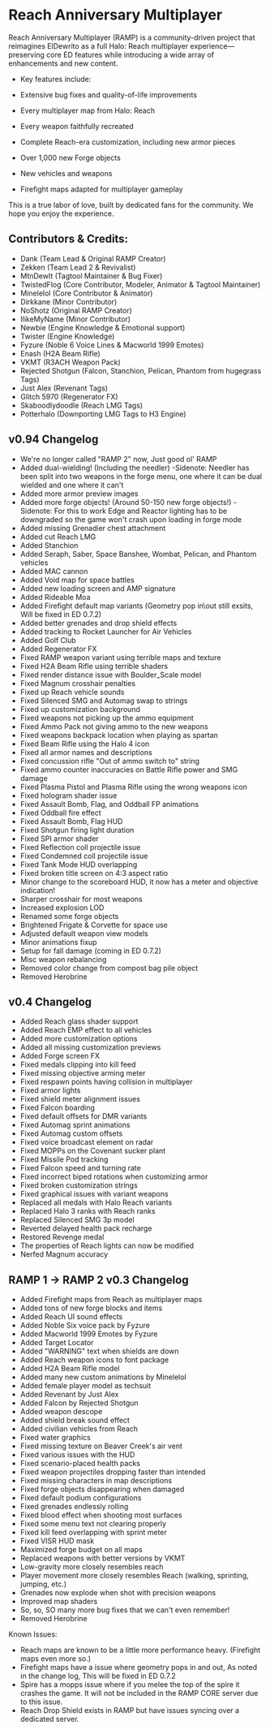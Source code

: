 # Reach Anniversary Multiplayer

Reach Anniversary Multiplayer (RAMP) is a community-driven project that reimagines ElDewrito as a full Halo: Reach multiplayer experience—preserving core ED features while introducing a wide array of enhancements and new content.

- Key features include:

- Extensive bug fixes and quality-of-life improvements

- Every multiplayer map from Halo: Reach

- Every weapon faithfully recreated

- Complete Reach-era customization, including new armor pieces

- Over 1,000 new Forge objects

- New vehicles and weapons

- Firefight maps adapted for multiplayer gameplay

This is a true labor of love, built by dedicated fans for the community. We hope you enjoy the experience.

## Contributors & Credits:
- Dank (Team Lead & Original RAMP Creator)
- Zekken (Team Lead 2 & Revivalist)
- MtnDewIt (Tagtool Maintainer & Bug Fixer)
- TwistedFlog (Core Contributor, Modeler, Animator & Tagtool Maintainer)
- Minelelol (Core Contributor & Animator)
- Dirkkane (Minor Contributor)
- NoShotz (Original RAMP Creator)
- IlikeMyName (Minor Contributor)
- Newbie (Engine Knowledge & Emotional support)
- Twister (Engine Knowledge)
- Fyzure (Noble 6 Voice Lines & Macworld 1999 Emotes)
- Enash (H2A Beam Rifle)
- VKMT (R3ACH Weapon Pack)
- Rejected Shotgun (Falcon, Stanchion, Pelican, Phantom from hugegrass Tags)
- Just Alex (Revenant Tags)
- Glitch 5970 (Regenerator FX)
- Skaboodlydoodle (Reach LMG Tags)
- Potterhalo (Downporting LMG Tags to H3 Engine)




## v0.94 Changelog
- We're no longer called "RAMP 2" now, Just good ol' RAMP
- Added dual-wielding! (Including the needler)
  -Sidenote: Needler has been split into two weapons in the forge menu, one where it can be dual wielded and one where it can't
- Added more armor preview images
- Added more forge objects! (Around 50-150 new forge objects!)
  -Sidenote: For this to work Edge and Reactor lighting has to be downgraded so the game won't crash upon loading in forge mode
- Added missing Grenadier chest attachment
- Added cut Reach LMG
- Added Stanchion
- Added Seraph, Saber, Space Banshee, Wombat, Pelican, and Phantom vehicles
- Added MAC cannon
- Added Void map for space battles
- Added new loading screen and AMP signature
- Added Rideable Moa
- Added Firefight default map variants (Geometry pop in\out still exsits, Will be fixed in ED 0.7.2)
- Added better grenades and drop shield effects
- Added tracking to Rocket Launcher for Air Vehicles
- Added Golf Club
- Added Regenerator FX
- Fixed RAMP weapon variant using terrible maps and texture
- Fixed H2A Beam Rifle using terrible shaders
- Fixed render distance issue with Boulder_Scale model
- Fixed Magnum crosshair penalties
- Fixed up Reach vehicle sounds
- Fixed Silenced SMG and Automag swap to strings
- Fixed up customization background
- Fixed weapons not picking up the ammo equipment
- Fixed Ammo Pack not giving ammo to the new weapons
- Fixed weapons backpack location when playing as spartan
- Fixed Beam Rifle using the Halo 4 icon
- Fixed all armor names and descriptions
- Fixed concussion rifle "Out of ammo switch to" string
- Fixed ammo counter inaccuracies on Battle Rifle power and SMG damage
- Fixed Plasma Pistol and Plasma Rifle using the wrong weapons icon
- Fixed hologram shader issue
- Fixed Assault Bomb, Flag, and Oddball FP animations
- Fixed Oddball fire effect
- Fixed Assault Bomb, Flag HUD
- Fixed Shotgun firing light duration
- Fixed SPI armor shader
- Fixed Reflection coll projectile issue
- Fixed Condemned coll projectile issue
- Fixed Tank Mode HUD overlapping
- Fixed broken title screen on 4:3 aspect ratio
- Minor change to the scoreboard HUD, it now has a meter and objective indication!
- Sharper crosshair for most weapons
- Increased explosion LOD
- Renamed some forge objects
- Brightened Frigate & Corvette for space use
- Adjusted default weapon view models
- Minor animations fixup
- Setup for fall damage (coming in ED 0.7.2)
- Misc weapon rebalancing
- Removed color change from compost bag pile object
- Removed Herobrine

## v0.4 Changelog
- Added Reach glass shader support
- Added Reach EMP effect to all vehicles
- Added more customization options
- Added all missing customization previews
- Added Forge screen FX
- Fixed medals clipping into kill feed 
- Fixed missing objective arming meter
- Fixed respawn points having collision in multiplayer
- Fixed armor lights
- Fixed shield meter alignment issues
- Fixed Falcon boarding
- Fixed default offsets for DMR variants
- Fixed Automag sprint animations 
- Fixed Automag custom offsets
- Fixed voice broadcast element on radar
- Fixed MOPPs on the Covenant sucker plant
- Fixed Missile Pod tracking
- Fixed Falcon speed and turning rate
- Fixed incorrect biped rotations when customizing armor
- Fixed broken customization strings
- Fixed graphical issues with variant weapons
- Replaced all medals with Halo Reach variants
- Replaced Halo 3 ranks with Reach ranks
- Replaced Silenced SMG 3p model
- Reverted delayed health pack recharge
- Restored Revenge medal
- The properties of Reach lights can now be modified
- Nerfed Magnum accuracy

## RAMP 1 -> RAMP 2 v0.3 Changelog
- Added Firefight maps from Reach as multiplayer maps
- Added tons of new forge blocks and items
- Added Reach UI sound effects
- Added Noble Six voice pack by Fyzure
- Added Macworld 1999 Emotes by Fyzure
- Added Target Locator
- Added "WARNING" text when shields are down
- Added Reach weapon icons to font package
- Added H2A Beam Rifle model
- Added many new custom animations by Minelelol
- Added female player model as techsuit
- Added Revenant by Just Alex
- Added Falcon by Rejected Shotgun
- Added weapon descope
- Added shield break sound effect
- Added civilian vehicles from Reach
- Fixed water graphics
- Fixed missing texture on Beaver Creek's air vent
- Fixed various issues with the HUD
- Fixed scenario-placed health packs
- Fixed weapon projectiles dropping faster than intended
- Fixed missing characters in map descriptions
- Fixed forge objects disappearing when damaged
- Fixed default podium configurations
- Fixed grenades endlessly rolling
- Fixed blood effect when shooting most surfaces
- Fixed some menu text not clearing properly
- Fixed kill feed overlapping with sprint meter
- Fixed VISR HUD mask
- Maximized forge budget on all maps
- Replaced weapons with better versions by VKMT
- Low-gravity more closely resembles reach
- Player movement more closely resembles Reach (walking, sprinting, jumping, etc.)
- Grenades now explode when shot with precision weapons
- Improved map shaders
- So, so, SO many more bug fixes that we can't even remember!
- Removed Herobrine

Known Issues:
- Reach maps are known to be a little more performance heavy. (Firefight maps even more so.)
- Firefight maps have a issue where geometry pops in and out, As noted in the change log, This will be fixed in ED 0.7.2
- Spire has a mopps issue where if you melee the top of the spire it crashes the game. It will not be included in the RAMP CORE server due to this issue.
- Reach Drop Shield exists in RAMP but have issues syncing over a dedicated server.



